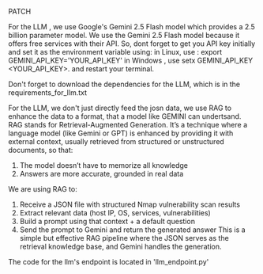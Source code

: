PATCH



For the LLM , we use Google's Gemini 2.5 Flash model which provides a 2.5 billion parameter model. We use the Gemini 2.5 Flash model because it offers free services with their API. So, dont forget to get you API key initially and set it as the environment variable using:
in Linux, use : export GEMINI_API_KEY='YOUR_API_KEY'
in Windows , use setx GEMINI_API_KEY <YOUR_API_KEY>.
and restart your terminal.

Don't forget to download the dependencies for the LLM, which is in the requirements_for_llm.txt

For the LLM, we don't just directly feed the josn data, we use RAG to enhance the data to a format, that a model like GEMINI can undertsand.
RAG stands for Retrieval-Augmented Generation. It’s a technique where a language model (like Gemini or GPT) is enhanced by providing it with external context, usually retrieved from structured or unstructured documents, so that:
1. The model doesn’t have to memorize all knowledge
2. Answers are more accurate, grounded in real data

We are using RAG to:
1. Receive a JSON file with structured Nmap vulnerability scan results
2. Extract relevant data (host IP, OS, services, vulnerabilities)
3. Build a prompt using that context + a default question
4. Send the prompt to Gemini and return the generated answer
This is a simple but effective RAG pipeline where the JSON serves as the retrieval knowledge base, and Gemini handles the generation.

The code for the llm's endpoint is located in 'llm_endpoint.py'